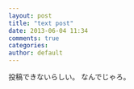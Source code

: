 ```yaml
---
layout: post
title: "text post"
date: 2013-06-04 11:34
comments: true
categories: 
author: default
---
```


投稿できないらしい。
なんでじゃろ。

